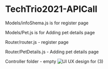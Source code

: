 # TechTrio2021-APICall
Models/infoShema.js is for register page

Models/Pet.js is for Adding pet details page

Router/router.js - register page

Router/PetDetails.js - Adding pet details page

Controller folder - empty
![UI UX design for (3)](https://user-images.githubusercontent.com/64664765/213911592-701e429f-8966-42d3-984b-d424dc232d5a.png)
